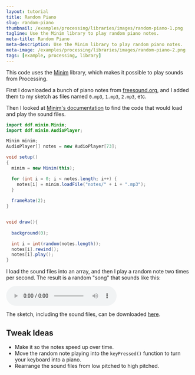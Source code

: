 ```yaml
---
layout: tutorial
title: Random Piano
slug: random-piano
thumbnail: /examples/processing/libraries/images/random-piano-1.png
tagline: Use the Minim library to play random piano notes.
meta-title: Random Piano
meta-description: Use the Minim library to play random piano notes.
meta-image: /examples/processing/libraries/images/random-piano-2.png
tags: [example, processing, library]
---
```


This code uses the [Minim](http://code.compartmental.net/tools/minim/) library, which makes it possible to play sounds from Processing.

First I downloaded a bunch of piano notes from [freesound.org](http://www.freesound.org/), and I added them to my sketch as files named `0.mp3`, `1.mp3`, `2.mp3`, etc.

Then I looked at [Minim's documentation](http://code.compartmental.net/minim/) to find the code that would load and play the sound files.

```java
import ddf.minim.Minim;
import ddf.minim.AudioPlayer;

Minim minim;
AudioPlayer[] notes = new AudioPlayer[73];

void setup()
{
  minim = new Minim(this);

  for (int i = 0; i < notes.length; i++) {
    notes[i] = minim.loadFile("notes/" + i + ".mp3");
  }
  
  frameRate(2);
}


void draw(){
  
  background(0);

  int i = int(random(notes.length));
  notes[i].rewind();
  notes[i].play();
}
```

I load the sound files into an array, and then I play a random note two times per second. The result is a random "song" that sounds like this:

<audio controls>
	<source src="/examples/processing/libraries/data/piano.mp3" type="audio/mpeg">
</audio>

The sketch, including the sound files, can be downloaded [here](/examples/processing/libraries/data/RandomPiano.zip).

## Tweak Ideas

- Make it so the notes speed up over time.
- Move the random note playing into the `keyPressed()` function to turn your keyboard into a piano.
- Rearrange the sound files from low pitched to high pitched.

